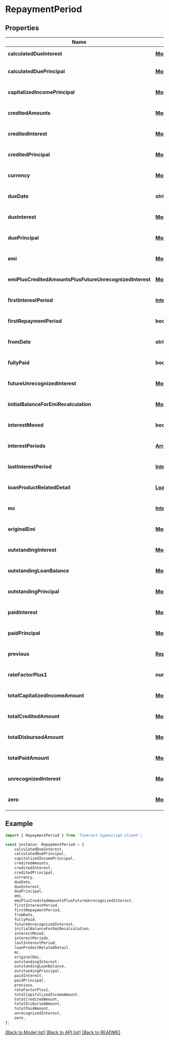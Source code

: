 # RepaymentPeriod


## Properties

Name | Type | Description | Notes
------------ | ------------- | ------------- | -------------
**calculatedDueInterest** | [**Money**](Money.md) |  | [default to undefined]
**calculatedDuePrincipal** | [**Money**](Money.md) |  | [optional] [default to undefined]
**capitalizedIncomePrincipal** | [**Money**](Money.md) |  | [optional] [default to undefined]
**creditedAmounts** | [**Money**](Money.md) |  | [optional] [default to undefined]
**creditedInterest** | [**Money**](Money.md) |  | [optional] [default to undefined]
**creditedPrincipal** | [**Money**](Money.md) |  | [optional] [default to undefined]
**currency** | [**MonetaryCurrency**](MonetaryCurrency.md) |  | [optional] [default to undefined]
**dueDate** | **string** |  | [optional] [default to undefined]
**dueInterest** | [**Money**](Money.md) |  | [optional] [default to undefined]
**duePrincipal** | [**Money**](Money.md) |  | [optional] [default to undefined]
**emi** | [**Money**](Money.md) |  | [optional] [default to undefined]
**emiPlusCreditedAmountsPlusFutureUnrecognizedInterest** | [**Money**](Money.md) |  | [optional] [default to undefined]
**firstInterestPeriod** | [**InterestPeriod**](InterestPeriod.md) |  | [optional] [default to undefined]
**firstRepaymentPeriod** | **boolean** |  | [optional] [default to undefined]
**fromDate** | **string** |  | [optional] [default to undefined]
**fullyPaid** | **boolean** |  | [optional] [default to undefined]
**futureUnrecognizedInterest** | [**Money**](Money.md) |  | [optional] [default to undefined]
**initialBalanceForEmiRecalculation** | [**Money**](Money.md) |  | [optional] [default to undefined]
**interestMoved** | **boolean** |  | [optional] [default to undefined]
**interestPeriods** | [**Array&lt;InterestPeriod&gt;**](InterestPeriod.md) |  | [optional] [default to undefined]
**lastInterestPeriod** | [**InterestPeriod**](InterestPeriod.md) |  | [optional] [default to undefined]
**loanProductRelatedDetail** | [**LoanProductMinimumRepaymentScheduleRelatedDetail**](LoanProductMinimumRepaymentScheduleRelatedDetail.md) |  | [optional] [default to undefined]
**mc** | [**InterestPeriodMc**](InterestPeriodMc.md) |  | [optional] [default to undefined]
**originalEmi** | [**Money**](Money.md) |  | [optional] [default to undefined]
**outstandingInterest** | [**Money**](Money.md) |  | [optional] [default to undefined]
**outstandingLoanBalance** | [**Money**](Money.md) |  | [optional] [default to undefined]
**outstandingPrincipal** | [**Money**](Money.md) |  | [optional] [default to undefined]
**paidInterest** | [**Money**](Money.md) |  | [optional] [default to undefined]
**paidPrincipal** | [**Money**](Money.md) |  | [optional] [default to undefined]
**previous** | [**RepaymentPeriod**](RepaymentPeriod.md) |  | [optional] [default to undefined]
**rateFactorPlus1** | **number** |  | [optional] [default to undefined]
**totalCapitalizedIncomeAmount** | [**Money**](Money.md) |  | [optional] [default to undefined]
**totalCreditedAmount** | [**Money**](Money.md) |  | [optional] [default to undefined]
**totalDisbursedAmount** | [**Money**](Money.md) |  | [optional] [default to undefined]
**totalPaidAmount** | [**Money**](Money.md) |  | [optional] [default to undefined]
**unrecognizedInterest** | [**Money**](Money.md) |  | [optional] [default to undefined]
**zero** | [**Money**](Money.md) |  | [optional] [default to undefined]

## Example

```typescript
import { RepaymentPeriod } from 'fineract-typescript-client';

const instance: RepaymentPeriod = {
    calculatedDueInterest,
    calculatedDuePrincipal,
    capitalizedIncomePrincipal,
    creditedAmounts,
    creditedInterest,
    creditedPrincipal,
    currency,
    dueDate,
    dueInterest,
    duePrincipal,
    emi,
    emiPlusCreditedAmountsPlusFutureUnrecognizedInterest,
    firstInterestPeriod,
    firstRepaymentPeriod,
    fromDate,
    fullyPaid,
    futureUnrecognizedInterest,
    initialBalanceForEmiRecalculation,
    interestMoved,
    interestPeriods,
    lastInterestPeriod,
    loanProductRelatedDetail,
    mc,
    originalEmi,
    outstandingInterest,
    outstandingLoanBalance,
    outstandingPrincipal,
    paidInterest,
    paidPrincipal,
    previous,
    rateFactorPlus1,
    totalCapitalizedIncomeAmount,
    totalCreditedAmount,
    totalDisbursedAmount,
    totalPaidAmount,
    unrecognizedInterest,
    zero,
};
```

[[Back to Model list]](../README.md#documentation-for-models) [[Back to API list]](../README.md#documentation-for-api-endpoints) [[Back to README]](../README.md)
